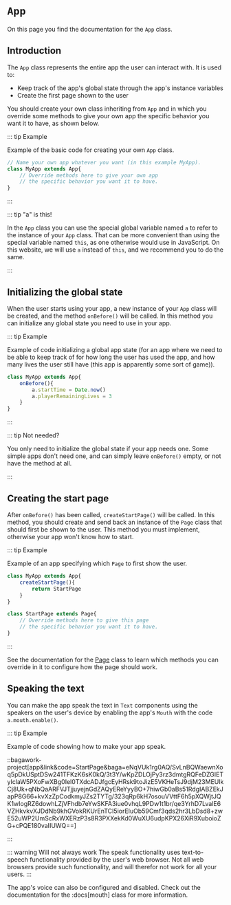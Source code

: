 <script>
	import ViewApp from '$lib/ViewApp.svelte'
</script>

# `App`
On this page you find the documentation for the `App` class.


## Introduction
The `App` class represents the entire app the user can interact with. It is used to:

* Keep track of the app's global state through the app's instance variables
* Create the first page shown to the user

You should create your own class inheriting from `App` and in which you override some methods to give your own app the specific behavior you want it to have, as shown below.

::: tip Example

Example of the basic code for creating your own `App` class.

```js
// Name your own app whatever you want (in this example MyApp).
class MyApp extends App{
	// Override methods here to give your own app
	// the specific behavior you want it to have.
}
```

:::

::: tip "a" is this!

In the `App` class you can use the special global variable named `a` to refer to the instance of your `App` class. That can be more convenient than using the special variable named `this`, as one otherwise would use in JavaScript. On this website, we will use `a` instead of `this`, and we recommend you to do the same.

:::



## Initializing the global state
When the user starts using your app, a new instance of your `App` class will be created, and the method `onBefore()` will be called. In this method you can initialize any global state you need to use in your app.

::: tip Example

Example of code initializing a global app state (for an app where we need to be able to keep track of for how long the user has used the app, and how many lives the user still have (this app is apparently some sort of game)).

```js
class MyApp extends App{
	onBefore(){
		a.startTime = Date.now()
		a.playerRemainingLives = 3
	}
}
```

:::

::: tip Not needed?

You only need to initialize the global state if your app needs one. Some simple apps don't need one, and can simply leave `onBefore()` empty, or not have the method at all.

:::



## Creating the start page
After `onBefore()` has been called, `createStartPage()` will be called. In this method, you should create and send back an instance of the `Page` class that should first be shown to the user. This method you must implement, otherwise your app won't know how to start.

::: tip Example

Example of an app specifying which `Page` to first show the user.

```js
class MyApp extends App{
	createStartPage(){
		return StartPage
	}
}
```

```js
class StartPage extends Page{
	// Override methods here to give this page
	// the specific behavior you want it to have.
}
```

:::

See the documentation for the [Page](/documentation/page) class to learn which methods you can override in it to configure how the page should work.




## Speaking the text
You can make the app speak the text in `Text` components using the speakers on the user's device by enabling the app's `Mouth` with the code `a.mouth.enable()`.

::: tip Example

Example of code showing how to make your app speak.

::bagawork-project[app&link&code=StartPage&baga=eNqVUk1rg0AQ/SvLnBQWaewnXoq5pDkUSptDSw241TFKzK6sK0kQ/3t3Y/wKpZDLOjPy3rz3dmtgRQFeDZGIETyIclaW5PXoFwXBg0Iel0TXdcADJfgcEyHRsk9toJizE5VKHeTsJ9djM23MEUlkCj8Uk+qNbQaARFVJTjjuyejnGdZAQyEReYyyBO+7hiwGb0aBs51RdgIABZEkJapP8G66+kvXzZpCodkmyJZs2TYTg/323qRp6kH7osouVVttF6h5pXQWjtJQK1wIogRZ6dowhLZjVFhdb7eYwSKFA3iue0vhqL9PDw1t1br/qe3YrhD7LvalE6VZHkvkvXJDdNb9khGVokRKUrEnTCI5iorEIuOb59Cmf3qds2hr3LbDsd8+zwE52uWP2UmScRxWXERzP3s8R3PXXekKd0WuXU6udpKPX26XiR9XuboioZG+cPQE180vaIIUWQ==]

:::

::: warning Will not always work
The speak functionality uses text-to-speech functionality provided by the user's web browser. Not all web browsers provide such functionality, and will therefor not work for all your users.
:::

The app's voice can also be configured and disabled. Check out the documentation for the :docs[mouth] class for more information.